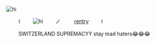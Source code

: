 ![hi](https://files.catbox.moe/1ipw1u.gif)

 ㅤ  ㅤ     ꒰ㅤ ㅤ    ![hi](https://komarev.com/ghpvc/?username=military-fashioned) 
  ㅤ ㅤノ ㅤ ㅤ   [rentry](https://rentry.co/military-fashion)ㅤ ㅤ    ꒱

  ㅤ ㅤ SWITZERLAND SUPREMACYY stay mad haters😂😂😂
